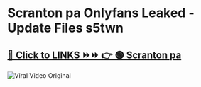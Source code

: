 
 # Scranton pa Onlyfans Leaked - Update Files s5twn

## <h2><a href="https://clipsfans.com/Scranton_pa&ref=git">🔗 Click to LINKS ⏩⏩ 👉 🟢 Scranton pa </a></h2>

<a href="https://clipsfans.com/Scranton_pa&ref=git" rel="nofollow" data-target="animated-image.originalLink"><img src="https://i.ibb.co.com/xMMVF88/686577567.gif" alt="Viral Video Original" style="max-width: 100%; display: inline-block;" data-target="animated-image.originalImage"></a>

